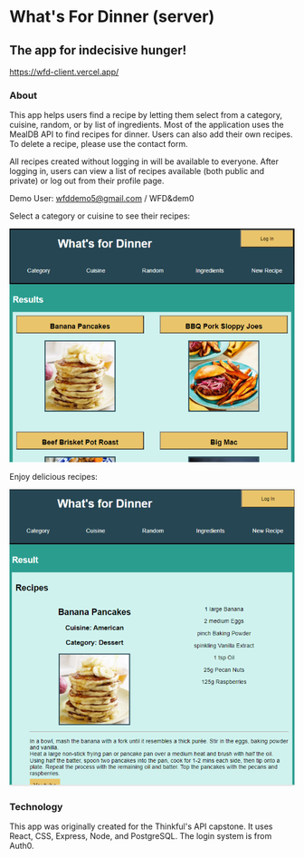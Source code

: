 # What's For Dinner (server)
## The app for indecisive hunger!
https://wfd-client.vercel.app/

### About
This app helps users find a recipe by letting them select from a category, cuisine, random, or by list of ingredients. Most of the application uses the MealDB API to find recipes for dinner. Users can also add their own recipes. To delete a recipe, please use the contact form.

All recipes created without logging in will be available to everyone. After logging in, users can view a list of recipes available (both public and private) or log out from their profile page.

Demo User: wfddemo5@gmail.com / WFD&dem0

Select a category or cuisine to see their recipes:

![A list of American recipes](https://github.com/rileric/rileric.github.io/blob/main/wfd/WFD-mealList.png)

Enjoy delicious recipes:

![Banana Pancakes](https://github.com/rileric/rileric.github.io/blob/main/wfd/WFD-recipe.png)

### Technology
This app was originally created for the Thinkful's API capstone. It uses React, CSS, Express, Node, and PostgreSQL. The login system is from Auth0.




